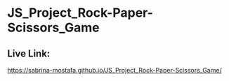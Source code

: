 # JS_Project_Rock-Paper-Scissors_Game


## Live Link:
 https://sabrina-mostafa.github.io/JS_Project_Rock-Paper-Scissors_Game/
